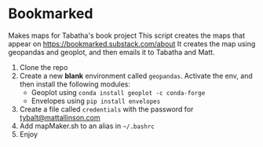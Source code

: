 # Bookmarked
Makes maps for Tabatha's book project
This script creates the maps that appear on https://bookmarked.substack.com/about
It creates the map using geopandas and geoplot, and then emails it to Tabatha and Matt. 

1. Clone the repo
2. Create a new **blank** environment called `geopandas`. Activate the env, and then install the following modules:
	- Geoplot using `conda install geoplot -c conda-forge` 
	- Envelopes using `pip install envelopes` 
3. Create a file called `credentials` with the password for tybalt@mattallinson.com
4. Add mapMaker.sh to an alias in `~/.bashrc`
5. Enjoy

